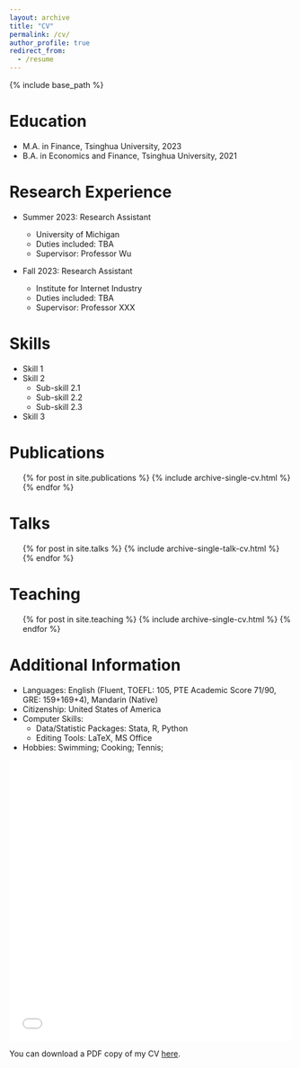 ```yaml
---
layout: archive
title: "CV"
permalink: /cv/
author_profile: true
redirect_from:
  - /resume
---
```


{% include base_path %}




Education
======
* M.A. in Finance, Tsinghua University, 2023 
* B.A. in Economics and Finance, Tsinghua University, 2021

Research Experience
======
* Summer 2023: Research Assistant
  * University of Michigan
  * Duties included: TBA
  * Supervisor: Professor Wu

* Fall 2023: Research Assistant
  * Institute for Internet Industry
  * Duties included: TBA
  * Supervisor: Professor XXX
  
Skills
======
* Skill 1
* Skill 2
  * Sub-skill 2.1
  * Sub-skill 2.2
  * Sub-skill 2.3
* Skill 3

Publications
======
  <ul>{% for post in site.publications %}
    {% include archive-single-cv.html %}
  {% endfor %}</ul>
  
 
  
Talks
======
  <ul>{% for post in site.talks %}
    {% include archive-single-talk-cv.html %}
  {% endfor %}</ul>
  
Teaching
======
  <ul>{% for post in site.teaching %}
    {% include archive-single-cv.html %}
  {% endfor %}</ul>
  
Additional Information
======
* Languages: English (Fluent, TOEFL: 105, PTE Academic Score 71/90, GRE: 159+169+4), Mandarin (Native)
* Citizenship: United States of America
* Computer Skills:
  * Data/Statistic Packages: Stata, R, Python
  *	Editing Tools: LaTeX, MS Office
* Hobbies: Swimming; Cooking; Tennis; 



<iframe src="/files/李新成个人简历.pdf" width="100%" height="500" frameborder="no" border="0" marginwidth="0" marginheight="0"></iframe>

You can download a PDF copy of my CV [here](/files/李新成个人简历.pdf).
